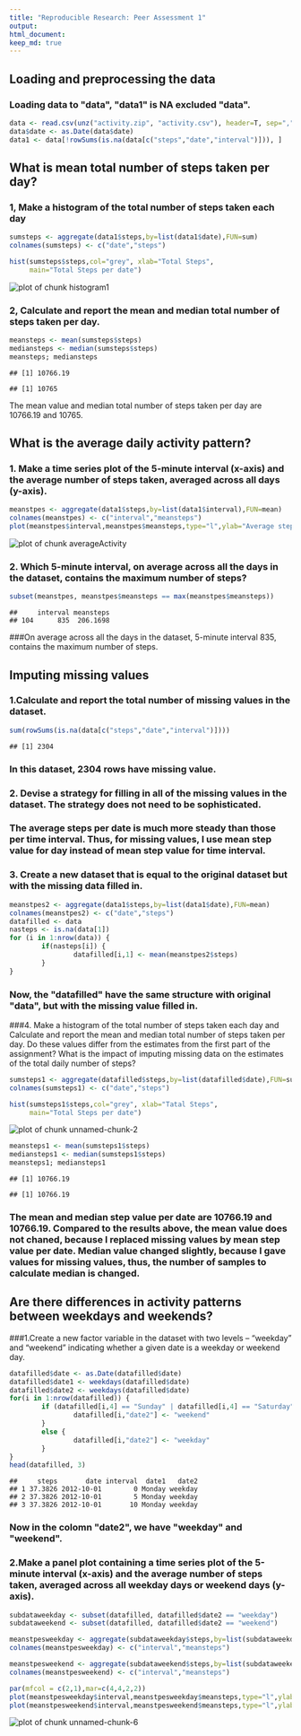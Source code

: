 ```yaml
---
title: "Reproducible Research: Peer Assessment 1"
output: 
html_document:
keep_md: true
---
```



## Loading and preprocessing the data
### Loading data to "data", "data1" is NA excluded "data".  


```r
data <- read.csv(unz("activity.zip", "activity.csv"), header=T, sep=",")
data$date <- as.Date(data$date)
data1 <- data[!rowSums(is.na(data[c("steps","date","interval")])), ]
```

## What is mean total number of steps taken per day?
### 1, Make a histogram of the total number of steps taken each day


```r
sumsteps <- aggregate(data1$steps,by=list(data1$date),FUN=sum)
colnames(sumsteps) <- c("date","steps")

hist(sumsteps$steps,col="grey", xlab="Total Steps",
     main="Total Steps per date")
```

![plot of chunk histogram1](figure/histogram1-1.png) 

### 2, Calculate and report the mean and median total number of steps taken per day.

```r
meansteps <- mean(sumsteps$steps)
mediansteps <- median(sumsteps$steps)
meansteps; mediansteps
```

```
## [1] 10766.19
```

```
## [1] 10765
```
The mean value and median total number of steps taken per day are 10766.19 and 10765.

## What is the average daily activity pattern?
### 1. Make a time series plot of the 5-minute interval (x-axis) and the average number of steps taken, averaged across all days (y-axis).


```r
meanstpes <- aggregate(data1$steps,by=list(data1$interval),FUN=mean)
colnames(meanstpes) <- c("interval","meansteps")
plot(meanstpes$interval,meanstpes$meansteps,type="l",ylab="Average steps", xlab="Time interval")
```

![plot of chunk averageActivity](figure/averageActivity-1.png) 

### 2. Which 5-minute interval, on average across all the days in the dataset, contains the maximum number of steps?

```r
subset(meanstpes, meanstpes$meansteps == max(meanstpes$meansteps))
```

```
##     interval meansteps
## 104      835  206.1698
```
###On average across all the days in the dataset, 5-minute interval 835, contains the maximum number of steps.

## Imputing missing values
### 1.Calculate and report the total number of missing values in the dataset.

```r
sum(rowSums(is.na(data[c("steps","date","interval")])))
```

```
## [1] 2304
```
### In this dataset, 2304 rows have missing value. 

### 2. Devise a strategy for filling in all of the missing values in the dataset. The strategy does not need to be sophisticated.

### The average steps per date is much more steady than those per time interval. Thus, for missing values, I use mean step value for day instead of mean step value for time interval. 

### 3. Create a new dataset that is equal to the original dataset but with the missing data filled in.

```r
meanstpes2 <- aggregate(data1$steps,by=list(data1$date),FUN=mean)
colnames(meanstpes2) <- c("date","steps")
datafilled <- data
nasteps <- is.na(data[1])
for (i in 1:nrow(data)) {
        if(nasteps[i]) {
                datafilled[i,1] <- mean(meanstpes2$steps) 
        }
}
```

### Now, the "datafilled" have the same structure with original "data", but with the missing value filled in. 
###4. Make a histogram of the total number of steps taken each day and Calculate and report the mean and median total number of steps taken per day. Do these values differ from the estimates from the first part of the assignment? What is the impact of imputing missing data on the estimates of the total daily number of steps?

```r
sumsteps1 <- aggregate(datafilled$steps,by=list(datafilled$date),FUN=sum)
colnames(sumsteps1) <- c("date","steps")

hist(sumsteps1$steps,col="grey", xlab="Tatal Steps",
     main="Total Steps per date")
```

![plot of chunk unnamed-chunk-2](figure/unnamed-chunk-2-1.png) 


```r
meansteps1 <- mean(sumsteps1$steps)
mediansteps1 <- median(sumsteps1$steps)
meansteps1; mediansteps1
```

```
## [1] 10766.19
```

```
## [1] 10766.19
```
### The mean and median step value per date are 10766.19 and 10766.19. Compared to the results above, the mean value does not chaned, because I replaced missing values by mean step value per date. Median value changed slightly, because I gave values for missing values, thus, the number of samples to calculate median is changed. 

## Are there differences in activity patterns between weekdays and weekends?
###1.Create a new factor variable in the dataset with two levels – “weekday” and “weekend” indicating whether a given date is a weekday or weekend day.

```r
datafilled$date <- as.Date(datafilled$date)
datafilled$date1 <- weekdays(datafilled$date)
datafilled$date2 <- weekdays(datafilled$date)
for(i in 1:nrow(datafilled)) {
        if (datafilled[i,4] == "Sunday" | datafilled[i,4] == "Saturday") {
                datafilled[i,"date2"] <- "weekend"    
        }
        else {
                datafilled[i,"date2"] <- "weekday" 
        }
}
head(datafilled, 3)
```

```
##     steps       date interval  date1   date2
## 1 37.3826 2012-10-01        0 Monday weekday
## 2 37.3826 2012-10-01        5 Monday weekday
## 3 37.3826 2012-10-01       10 Monday weekday
```
### Now in the colomn "date2", we have "weekday" and "weekend".
### 2.Make a panel plot containing a time series plot of the 5-minute interval (x-axis) and the average number of steps taken, averaged across all weekday days or weekend days (y-axis). 

```r
subdataweekday <- subset(datafilled, datafilled$date2 == "weekday")
subdataweekend <- subset(datafilled, datafilled$date2 == "weekend")

meanstpesweekday <- aggregate(subdataweekday$steps,by=list(subdataweekday$interval),FUN=mean)
colnames(meanstpesweekday) <- c("interval","meansteps")

meanstpesweekend <- aggregate(subdataweekend$steps,by=list(subdataweekend$interval),FUN=mean)
colnames(meanstpesweekend) <- c("interval","meansteps")
```


```r
par(mfcol = c(2,1),mar=c(4,4,2,2))
plot(meanstpesweekday$interval,meanstpesweekday$meansteps,type="l",ylab="Numbers of steps", xlab="Time interval",main="weekday")
plot(meanstpesweekend$interval,meanstpesweekend$meansteps,type="l",ylab=" Number of steps", xlab="Time interval",main="weekend")
```

![plot of chunk unnamed-chunk-6](figure/unnamed-chunk-6-1.png) 
